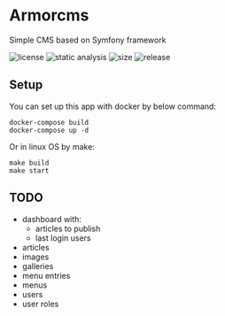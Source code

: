 # Armorcms

Simple CMS based on Symfony framework

![license](https://img.shields.io/github/license/armorlab/armorcms)
![static analysis](https://github.com/armorlab/armorcms/actions/workflows/static_analysis.yml/badge.svg)
![size](https://img.shields.io/github/repo-size/armorlab/armorcms)
![release](https://img.shields.io/github/v/release/armorlab/armorcms)

## Setup

You can set up this app with docker by below command:
```shell
docker-compose build
docker-compose up -d
```

Or in linux OS by make:
```shell
make build
make start
```

## TODO
- dashboard with: 
  - articles to publish
  - last login users
- articles
- images
- galleries
- menu entries
- menus
- users
- user roles
